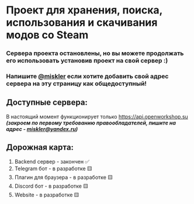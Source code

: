 # Проект для хранения, поиска, использования и скачивания модов со Steam

### Сервера проекта остановлены, но вы можете продолжать его использовать установив проект на свой сервер :)

### Напишите [@miskler](https://github.com/Miskler) если хотите добавить свой адрес сервера на эту страницу как общедоступный!

## Доступные сервера:
В настоящий момент функционирует только https://api.openworkshop.su ***(закроем по первому требованию правообладателей, пишите на адрес - miskler@yandex.ru)***

## Дорожная карта:
1. Backend сервер - закончен ✅
2. Telegram бот - в разработке 🟨
3. Плагин для браузера - в разработке 🟨
4. Discord бот - в разработке 🟨
5. Website - в разработке 🟨
